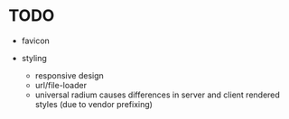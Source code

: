 # TODO

- favicon

- styling
    - responsive design
    - url/file-loader
    - universal radium causes differences in server and client rendered styles (due to vendor prefixing)
